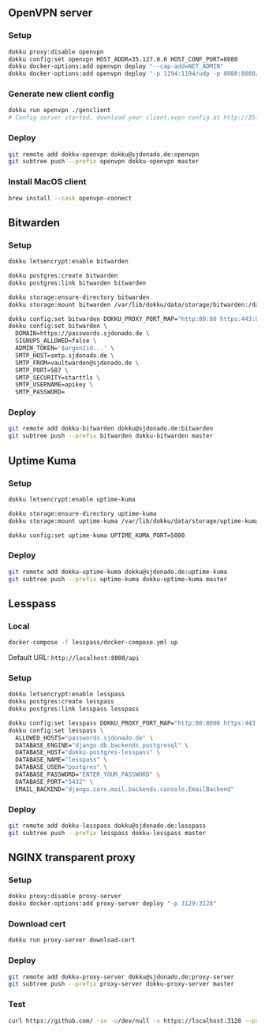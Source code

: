 ## OpenVPN server

### Setup
```bash
dokku proxy:disable openvpn
dokku config:set openvpn HOST_ADDR=35.127.0.0 HOST_CONF_PORT=8080
dokku docker-options:add openvpn deploy "--cap-add=NET_ADMIN"
dokku docker-options:add openvpn deploy "-p 1194:1194/udp -p 8080:8080/tcp"
```

### Generate new client config
```bash
dokku run openvpn ./genclient
# Config server started, download your client.ovpn config at http://35.127.0.0:8080 ...
```

### Deploy
```bash
git remote add dokku-openvpn dokku@sjdonado.de:openvpn
git subtree push --prefix openvpn dokku-openvpn master
```

### Install MacOS client
```bash
brew install --cask openvpn-connect
```

## Bitwarden

### Setup
```bash
dokku letsencrypt:enable bitwarden

dokku postgres:create bitwarden
dokku postgres:link bitwarden bitwarden

dokku storage:ensure-directory bitwarden
dokku storage:mount bitwarden /var/lib/dokku/data/storage/bitwarden:/data

dokku config:set bitwarden DOKKU_PROXY_PORT_MAP="http:80:80 https:443:80"
dokku config:set bitwarden \
  DOMAIN=https://passwords.sjdonado.de \
  SIGNUPS_ALLOWED=false \
  ADMIN_TOKEN='$argon2id...' \
  SMTP_HOST=smtp.sjdonado.de \
  SMTP_FROM=vaultwarden@sjdonado.de \
  SMTP_PORT=587 \
  SMTP_SECURITY=starttls \
  SMTP_USERNAME=apikey \
  SMTP_PASSWORD=
```

### Deploy
```bash
git remote add dokku-bitwarden dokku@sjdonado.de:bitwarden
git subtree push --prefix bitwarden dokku-bitwarden master
```

## Uptime Kuma

### Setup
```bash
dokku letsencrypt:enable uptime-kuma

dokku storage:ensure-directory uptime-kuma
dokku storage:mount uptime-kuma /var/lib/dokku/data/storage/uptime-kuma:/app/data

dokku config:set uptime-kuma UPTIME_KUMA_PORT=5000
```

### Deploy
```bash
git remote add dokku-uptime-kuma dokku@sjdonado.de:uptime-kuma
git subtree push --prefix uptime-kuma dokku-uptime-kuma master
```

## Lesspass

### Local
```bash
docker-compose -f lesspass/docker-compose.yml up
```
Default URL: `http://localhost:8000/api`

### Setup
```bash
dokku letsencrypt:enable lesspass
dokku postgres:create lesspass
dokku postgres:link lesspass lesspass

dokku config:set lesspass DOKKU_PROXY_PORT_MAP="http:80:8000 https:443:8000"
dokku config:set lesspass \
  ALLOWED_HOSTS="passwords.sjdonado.de" \
  DATABASE_ENGINE="django.db.backends.postgresql" \
  DATABASE_HOST="dokku-postgres-lesspass" \
  DATABASE_NAME="lesspass" \
  DATABASE_USER="postgres" \
  DATABASE_PASSWORD="ENTER_YOUR_PASSWORD" \
  DATABASE_PORT="5432" \
  EMAIL_BACKEND="django.core.mail.backends.console.EmailBackend"
```

### Deploy
```bash
git remote add dokku-lesspass dokku@sjdonado.de:lesspass
git subtree push --prefix lesspass dokku-lesspass master
```

## NGINX transparent proxy

### Setup
```bash
dokku proxy:disable proxy-server
dokku docker-options:add proxy-server deploy "-p 3129:3128"
```

### Download cert
```bash
dokku run proxy-server download-cert
```

### Deploy
```bash
git remote add dokku-proxy-server dokku@sjdonado.de:proxy-server
git subtree push --prefix proxy-server dokku-proxy-server master
```

### Test
```bash
curl https://github.com/ -sv -o/dev/null -x https://localhost:3128 --proxy-insecure
```

